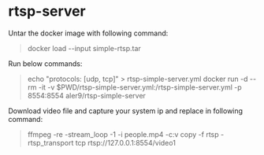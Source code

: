# rtsp-server
Untar the docker image with following command:

>docker load --input simple-rtsp.tar

Run below commands:

>echo "protocols: [udp, tcp]" > rtsp-simple-server.yml
>docker run -d --rm -it -v $PWD/rtsp-simple-server.yml:/rtsp-simple-server.yml -p 8554:8554 aler9/rtsp-simple-server

Download video file and capture your system ip and replace in following command:

>ffmpeg -re -stream_loop -1 -i people.mp4 -c:v copy -f rtsp -rtsp_transport tcp rtsp://127.0.0.1:8554/video1
